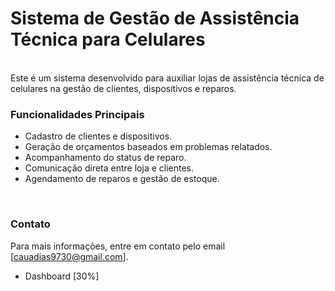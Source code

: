 # Sistema de Gestão de Assistência Técnica para Celulares
<br>
Este é um sistema desenvolvido para auxiliar lojas de assistência técnica de celulares na gestão de clientes, dispositivos e reparos.
<br>
<h3>Funcionalidades Principais</h3>

- Cadastro de clientes e dispositivos.
- Geração de orçamentos baseados em problemas relatados.
- Acompanhamento do status de reparo.
- Comunicação direta entre loja e clientes.
- Agendamento de reparos e gestão de estoque.

<br> 
<h3>Contato</h3>

Para mais informações, entre em contato pelo email [cauadias9730@gmail.com].

- Dashboard [30%]
